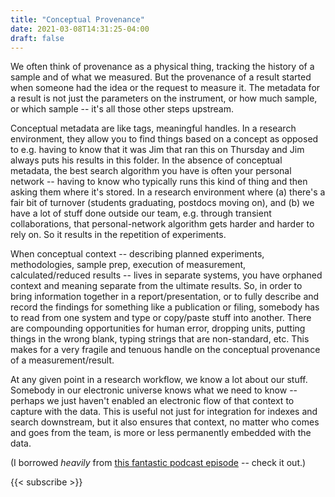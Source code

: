 ```yaml
---
title: "Conceptual Provenance"
date: 2021-03-08T14:31:25-04:00
draft: false
---
```


We often think of provenance as a physical thing, tracking the history of a sample and of what we measured. But the
provenance of a result started when someone had the idea or the request to measure it. The metadata for a result is not
just the parameters on the instrument, or how much sample, or which sample -- it's all those other steps upstream.

Conceptual metadata are like tags, meaningful handles. In a research environment, they allow you to find things based on
a concept as opposed to e.g. having to know that it was Jim that ran this on Thursday and Jim always puts his results in
this folder. In the absence of conceptual metadata, the best search algorithm you have is often your personal network --
having to know who typically runs this kind of thing and then asking them where it's stored. In a research environment
where (a) there's a fair bit of turnover (students graduating, postdocs moving on), and (b) we have a lot of stuff done
outside our team, e.g. through transient collaborations, that personal-network algorithm gets harder and harder to rely
on. So it results in the repetition of experiments.

When conceptual context -- describing planned experiments, methodologies, sample prep, execution of measurement,
calculated/reduced results -- lives in separate systems, you have orphaned context and meaning separate from the
ultimate results. So, in order to bring information together in a report/presentation, or to fully describe and record
the findings for something like a publication or filing, somebody has to read from one system and type or copy/paste
stuff into another. There are compounding opportunities for human error, dropping units, putting things in the wrong
blank, typing strings that are non-standard, etc. This makes for a very fragile and tenuous handle on the conceptual
provenance of a measurement/result.

At any given point in a research workflow, we know a lot about our stuff. Somebody in our electronic universe knows what
we need to know -- perhaps we just haven't enabled an electronic flow of that context to capture with the data. This is
useful not just for integration for indexes and search downstream, but it also ensures that context, no matter who comes
and goes from the team, is more or less permanently embedded with the data.

(I borrowed *heavily* from [this fantastic podcast episode](https://www.bioradiations.com/data-standardization/) --
check it out.)

{{< subscribe >}}